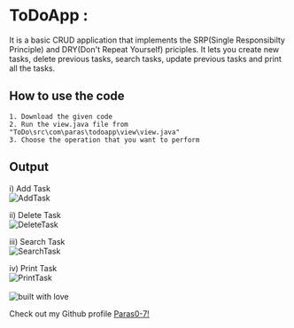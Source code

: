 # ToDoApp :
It is a basic CRUD application that implements the SRP(Single Responsibilty Principle) and DRY(Don't Repeat Yourself) priciples. It lets you create new tasks, delete previous tasks, search tasks, update previous tasks and print all the tasks.

## How to use the code

```
1. Download the given code
2. Run the view.java file from "ToDo\src\com\paras\todoapp\view\view.java"
3. Choose the operation that you want to perform

```

## Output 
i) Add Task <br>
![AddTask](https://raw.githubusercontent.com/Paras0-7/ToDoApp/main/Images/addTask.png )<br>

ii) Delete Task <br>
![DeleteTask](https://raw.githubusercontent.com/Paras0-7/ToDoApp/main/Images/deleteTask.png) <br>

iii) Search Task<br>
![SearchTask](https://raw.githubusercontent.com/Paras0-7/ToDoApp/main/Images/searchTask.png)<br>

iv) Print Task<br>
![PrintTask](https://raw.githubusercontent.com/Paras0-7/ToDoApp/main/Images/printTask.png)
<br>
<br>
![built with love](https://forthebadge.com/images/badges/built-with-love.svg)<br>

Check out my Github profile [Paras0-7!](https://github.com/Paras0-7)